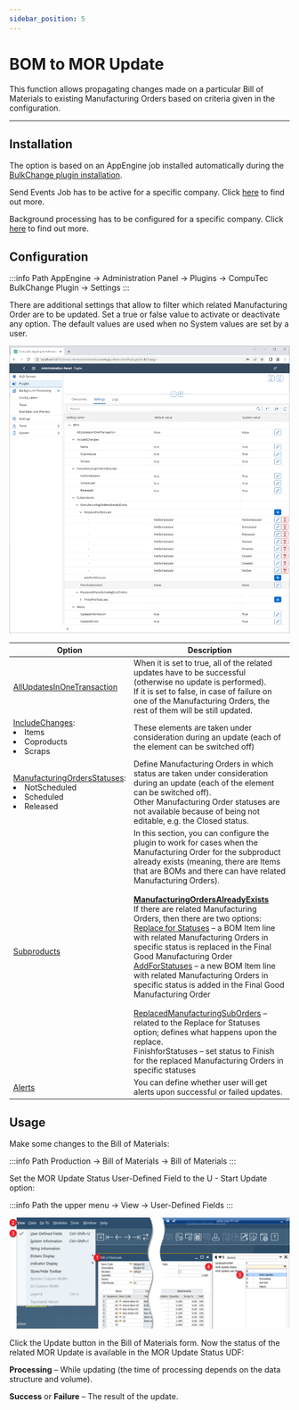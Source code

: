 ```yaml
---
sidebar_position: 5
---
```


# BOM to MOR Update

This function allows propagating changes made on a particular Bill of Materials to existing Manufacturing Orders based on criteria given in the configuration.

---

## Installation

The option is based on an AppEngine job installed automatically during the [BulkChange plugin installation](../bulk-changes-on-bills-of-materials/installation-and-configuration.md).

Send Events Job has to be active for a specific company. Click [here](../../administrators-guide/configuration-and-administration/overview.md) to find out more.

Background processing has to be configured for a specific company. Click [here](../../administrators-guide/configuration-and-administration/overview.md#activation) to find out more.

## Configuration

:::info Path
AppEngine → Administration Panel → Plugins → CompuTec BulkChange Plugin → Settings
:::

There are additional settings that allow to filter which related Manufacturing Order are to be updated. Set a true or false value to activate or deactivate any option. The default values are used when no System values are set by a user.

![Bulk Changes on Bills of Materials](./media/bulk-changes-of-bom/bom-to-mor-settings.png)

| Option | Description |
|--- | --- |
| <u>AllUpdatesInOneTransaction</u> |When it is set to true, all of the related updates have to be successful (otherwise no update is performed). <br/>If it is set to false, in case of failure on one of the Manufacturing Orders, the rest of them will be still updated.|
| <u>IncludeChanges</u>: <li>Items</li> <li>Coproducts</li> <li>Scraps</li> | These elements are taken under consideration during an update (each of the element can be switched off) |
| <u>ManufacturingOrdersStatuses</u>: <li>NotScheduled</li> <li>Scheduled</li> <li>Released</li> | Define Manufacturing Orders in which status are taken under consideration during an update (each of the element can be switched off). <br/>Other Manufacturing Order statuses are not available because of being not editable, e.g. the Closed status. |
| <u>Subproducts</u> | In this section, you can configure the plugin to work for cases when the Manufacturing Order for the subproduct already exists (meaning, there are Items that are BOMs and there can have related Manufacturing Orders). <br/><br/><u>**ManufacturingOrdersAlreadyExists**</u> <br/>If there are related Manufacturing Orders, then there are two options: <br/><u>Replace for Statuses</u> – a BOM Item line with related Manufacturing Orders in specific status is replaced in the Final Good Manufacturing Order <br/><u>AddForStatuses</u> – a new BOM Item line with related Manufacturing Orders in specific status is added in the Final Good Manufacturing Order <br/><br/><u>ReplacedManufacturingSubOrders</u> – related to the Replace for Statuses option; defines what happens upon the replace. <br/>FinishforStatuses – set status to Finish for the replaced Manufacturing Orders in specific statuses |
| <u>Alerts</u> | You can define whether user will get alerts upon successful or failed updates. |

## Usage

Make some changes to the Bill of Materials:

:::info Path
Production → Bill of Materials → Bill of Materials
:::

Set the MOR Update Status User-Defined Field to the U - Start Update option:

:::info Path
the upper menu → View → User-Defined Fields
:::

![Bulk Changes on Bills of Materials](./media/bulk-changes-of-bom/bom-to-mor-udf.png)

Click the Update button in the Bill of Materials form. Now the status of the related MOR Update is available in the MOR Update Status UDF:

**Processing** – While updating (the time of processing depends on the data structure and volume).

**Success** or **Failure** – The result of the update.
